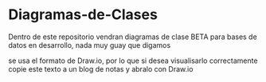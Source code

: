 # Diagramas-de-Clases
Dentro de este repositorio vendran diagramas de clase BETA para bases de datos en desarrollo, nada muy guay que digamos

se usa el formato de Draw.io, por lo que si desea visualisarlo correctamente copie este texto a un blog de notas y abralo con Draw.io
